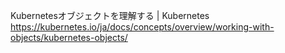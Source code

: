 Kubernetesオブジェクトを理解する | Kubernetes
https://kubernetes.io/ja/docs/concepts/overview/working-with-objects/kubernetes-objects/
